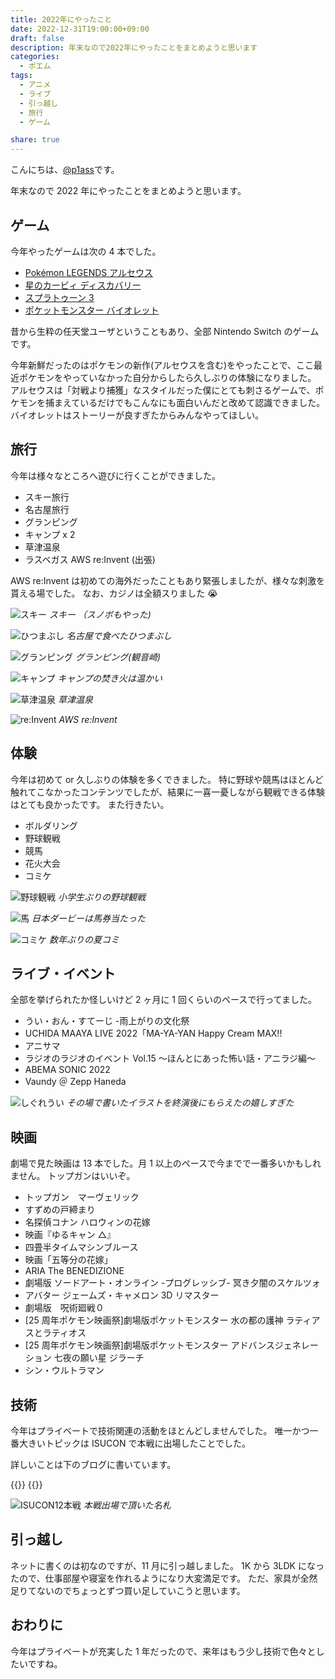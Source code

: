 ```yaml
---
title: 2022年にやったこと
date: 2022-12-31T19:00:00+09:00
draft: false
description: 年末なので2022年にやったことをまとめようと思います
categories:
  - ポエム
tags:
  - アニメ
  - ライブ
  - 引っ越し
  - 旅行
  - ゲーム

share: true
---
```


こんにちは、[@p1ass](https://twitter.com/p1ass)です。

年末なので 2022 年にやったことをまとめようと思います。

<!--more-->

## ゲーム

今年やったゲームは次の 4 本でした。

- [Pokémon LEGENDS アルセウス](https://amzn.to/3Z3YCPu)
- [星のカービィ ディスカバリー](https://amzn.to/3jwRZoC)
- [スプラトゥーン 3](https://amzn.to/3G11qEu)
- [ポケットモンスター バイオレット](https://amzn.to/3CdRUN3)

昔から生粋の任天堂ユーザということもあり、全部 Nintendo Switch のゲームです。

今年新鮮だったのはポケモンの新作(アルセウスを含む)をやったことで、ここ最近ポケモンをやっていなかった自分からしたら久しぶりの体験になりました。
アルセウスは「対戦より捕獲」なスタイルだった僕にとても刺さるゲームで、ポケモンを捕まえているだけでもこんなにも面白いんだと改めて認識できました。
バイオレットはストーリーが良すぎたからみんなやってほしい。

## 旅行

今年は様々なところへ遊びに行くことができました。

- スキー旅行
- 名古屋旅行
- グランピング
- キャンプ x 2
- 草津温泉
- ラスベガス AWS re:Invent (出張)

AWS re:Invent は初めての海外だったこともあり緊張しましたが、様々な刺激を貰える場でした。
なお、カジノは全額スりました 😭

![スキー](./ski.jpg)
_スキー （スノボもやった)_

![ひつまぶし](./nagoya.jpg)
_名古屋で食べたひつまぶし_

![グランピング](./glamping.jpg)
_グランピング(観音崎)_

![キャンプ](./camp.jpg)
_キャンプの焚き火は温かい_

![草津温泉](./kusatsu.jpg)
_草津温泉_

![re:Invent](./reinvent.jpg)
_AWS re:Invent_

## 体験

今年は初めて or 久しぶりの体験を多くできました。
特に野球や競馬はほとんど触れてこなかったコンテンツでしたが、結果に一喜一憂しながら観戦できる体験はとても良かったです。
また行きたい。

- ボルダリング
- 野球観戦
- 競馬
- 花火大会
- コミケ

![野球観戦](./baseball.jpg)
_小学生ぶりの野球観戦_

![馬](./uma.jpg)
_日本ダービーは馬券当たった_

![コミケ](./c100.jpg)
_数年ぶりの夏コミ_

## ライブ・イベント

全部を挙げられたか怪しいけど 2 ヶ月に 1 回くらいのペースで行ってました。

- うい・おん・すてーじ -雨上がりの文化祭
- UCHIDA MAAYA LIVE 2022「MA-YA-YAN Happy Cream MAX!!
- アニサマ
- ラジオのラジオのイベント Vol.15 ～ほんとにあった怖い話・アニラジ編～
- ABEMA SONIC 2022
- Vaundy ＠ Zepp Haneda

![しぐれうい](./ui_sigure.JPG)
_その場で書いたイラストを終演後にもらえたの嬉しすぎた_

## 映画

劇場で見た映画は 13 本でした。月 1 以上のペースで今までで一番多いかもしれません。
トップガンはいいぞ。

- トップガン　マーヴェリック
- すずめの戸締まり
- 名探偵コナン ハロウィンの花嫁
- 映画『ゆるキャン △』
- 四畳半タイムマシンブルース
- 映画「五等分の花嫁」
- ARIA The BENEDIZIONE
- 劇場版 ソードアート・オンライン -プログレッシブ- 冥き夕闇のスケルツォ
- アバター ジェームズ・キャメロン 3D リマスター
- 劇場版　呪術廻戦０
- [25 周年ポケモン映画祭]劇場版ポケットモンスター 水の都の護神 ラティアスとラティオス
- [25 周年ポケモン映画祭]劇場版ポケットモンスター アドバンスジェネレーション 七夜の願い星 ジラーチ
- シン・ウルトラマン

## 技術

今年はプライベートで技術関連の活動をほとんどしませんでした。
唯一かつ一番大きいトピックは ISUCON で本戦に出場したことでした。

詳しいことは下のブログに書いています。

{{<ex-link url="https://blog.p1ass.com/posts/isucon12/">}}
{{<ex-link url="https://blog.p1ass.com/posts/isucon12-final/">}}

![ISUCON12本戦](./isucon.JPG)
_本戦出場で頂いた名札_

## 引っ越し

ネットに書くのは初なのですが、11 月に引っ越しました。
1K から 3LDK になったので、仕事部屋や寝室を作れるようになり大変満足です。
ただ、家具が全然足りてないのでちょっとずつ買い足していこうと思います。

## おわりに

今年はプライベートが充実した 1 年だったので、来年はもう少し技術で色々としたいですね。
